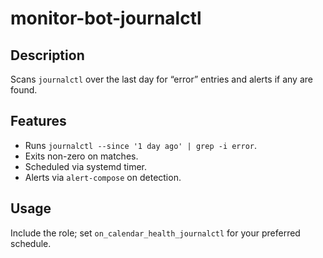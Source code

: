 # monitor-bot-journalctl

## Description
Scans `journalctl` over the last day for “error” entries and alerts if any are found.

## Features
- Runs `journalctl --since '1 day ago' | grep -i error`.
- Exits non-zero on matches.
- Scheduled via systemd timer.
- Alerts via `alert-compose` on detection.

## Usage
Include the role; set `on_calendar_health_journalctl` for your preferred schedule.
